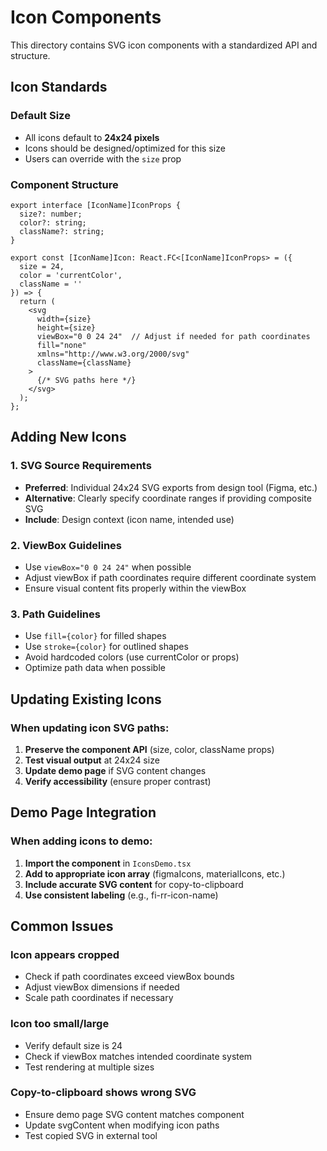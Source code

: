 # Icon Components

This directory contains SVG icon components with a standardized API and structure.

## Icon Standards

### Default Size
- All icons default to **24x24 pixels**
- Icons should be designed/optimized for this size
- Users can override with the `size` prop

### Component Structure
```tsx
export interface [IconName]IconProps {
  size?: number;
  color?: string;
  className?: string;
}

export const [IconName]Icon: React.FC<[IconName]IconProps> = ({
  size = 24,
  color = 'currentColor',
  className = ''
}) => {
  return (
    <svg
      width={size}
      height={size}
      viewBox="0 0 24 24"  // Adjust if needed for path coordinates
      fill="none"
      xmlns="http://www.w3.org/2000/svg"
      className={className}
    >
      {/* SVG paths here */}
    </svg>
  );
};
```

## Adding New Icons

### 1. SVG Source Requirements
- **Preferred**: Individual 24x24 SVG exports from design tool (Figma, etc.)
- **Alternative**: Clearly specify coordinate ranges if providing composite SVG
- **Include**: Design context (icon name, intended use)

### 2. ViewBox Guidelines
- Use `viewBox="0 0 24 24"` when possible
- Adjust viewBox if path coordinates require different coordinate system
- Ensure visual content fits properly within the viewBox

### 3. Path Guidelines
- Use `fill={color}` for filled shapes
- Use `stroke={color}` for outlined shapes  
- Avoid hardcoded colors (use currentColor or props)
- Optimize path data when possible

## Updating Existing Icons

### When updating icon SVG paths:
1. **Preserve the component API** (size, color, className props)
2. **Test visual output** at 24x24 size
3. **Update demo page** if SVG content changes
4. **Verify accessibility** (ensure proper contrast)

## Demo Page Integration

### When adding icons to demo:
1. **Import the component** in `IconsDemo.tsx`
2. **Add to appropriate icon array** (figmaIcons, materialIcons, etc.)
3. **Include accurate SVG content** for copy-to-clipboard
4. **Use consistent labeling** (e.g., fi-rr-icon-name)

## Common Issues

### Icon appears cropped
- Check if path coordinates exceed viewBox bounds
- Adjust viewBox dimensions if needed
- Scale path coordinates if necessary

### Icon too small/large
- Verify default size is 24
- Check if viewBox matches intended coordinate system
- Test rendering at multiple sizes

### Copy-to-clipboard shows wrong SVG
- Ensure demo page SVG content matches component
- Update svgContent when modifying icon paths
- Test copied SVG in external tool 